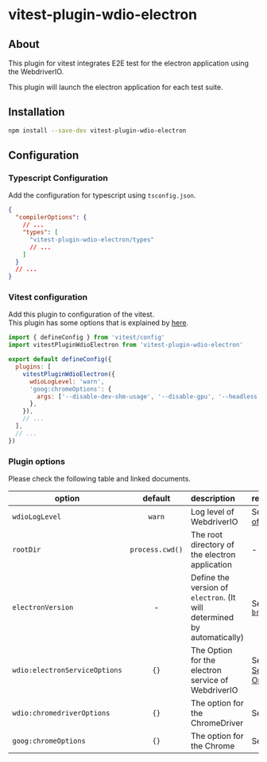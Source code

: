 # vitest-plugin-wdio-electron

## About

This plugin for vitest integrates E2E test for the electron application using the WebdriverIO.

This plugin will launch the electron application for each test suite.

## Installation

```bash
npm install --save-dev vitest-plugin-wdio-electron
```

## Configuration

### Typescript Configuration

Add the configuration for typescript using `tsconfig.json`.

```json
{
  "compilerOptions": {
    // ...
    "types": [
      "vitest-plugin-wdio-electron/types"
      // ...
    ]
  }
  // ...
}
```

### Vitest configuration

Add this plugin to configuration of the vitest.  
This plugin has some options that is explained by [here](#plugin-options).

```js
import { defineConfig } from 'vitest/config'
import vitestPluginWdioElectron from 'vitest-plugin-wdio-electron'

export default defineConfig({
  plugins: [
    vitestPluginWdioElectron({
      wdioLogLevel: 'warn',
      'goog:chromeOptions': {
        args: ['--disable-dev-shm-usage', '--disable-gpu', '--headless'],
      },
    }),
    // ...
  ],
  // ...
})
```

### Plugin options

Please check the following table and linked documents.

| option                        |     default     | description                                                             | reference                                                                                                         |
| ----------------------------- | :-------------: | :---------------------------------------------------------------------- | :---------------------------------------------------------------------------------------------------------------- |
| `wdioLogLevel`                |     `warn`      | Log level of WebdriverIO                                                | See the [Docs of WDIO](https://webdriver.io/docs/api/environment/#wdio_log_level)                                 |
| `rootDir`                     | `process.cwd()` | The root directory of the electron application                          | -                                                                                                                 |
| `electronVersion`             |        -        | Define the version of `electron`. (It will determined by automatically) | See the [`browserVersion`](https://webdriver.io/docs/desktop-testing/electron/configuration/#service-managed)     |
| `wdio:electronServiceOptions` |      `{}`       | The Option for the electron service of WebdriverIO                      | See the [Service Options](https://webdriver.io/docs/desktop-testing/electron/configuration/#service-options)      |
| `wdio:chromedriverOptions`    |      `{}`       | The option for the ChromeDriver                                         | See the [Docs](https://webdriver.io/docs/capabilities/#webdriverio-capabilities-to-manage-browser-driver-options) |
| `goog:chromeOptions`          |      `{}`       | The option for the Chrome                                               | See the [Docs](https://webdriver.io/docs/capabilities/#special-capabilities-for-specific-use-cases)               |
